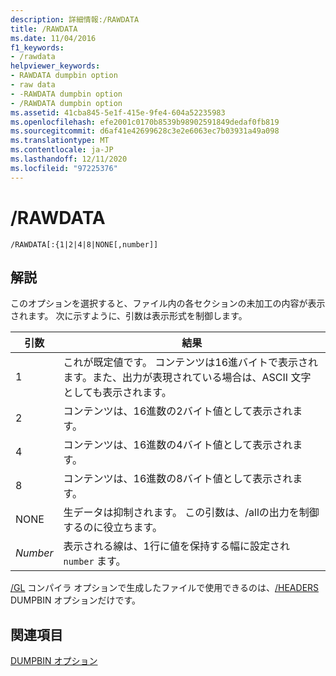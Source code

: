 ```yaml
---
description: 詳細情報:/RAWDATA
title: /RAWDATA
ms.date: 11/04/2016
f1_keywords:
- /rawdata
helpviewer_keywords:
- RAWDATA dumpbin option
- raw data
- -RAWDATA dumpbin option
- /RAWDATA dumpbin option
ms.assetid: 41cba845-5e1f-415e-9fe4-604a52235983
ms.openlocfilehash: efe2001c0170b8539b98902591849dedaf0fb819
ms.sourcegitcommit: d6af41e42699628c3e2e6063ec7b03931a49a098
ms.translationtype: MT
ms.contentlocale: ja-JP
ms.lasthandoff: 12/11/2020
ms.locfileid: "97225376"
---
```

# <a name="rawdata"></a>/RAWDATA

```
/RAWDATA[:{1|2|4|8|NONE[,number]]
```

## <a name="remarks"></a>解説

このオプションを選択すると、ファイル内の各セクションの未加工の内容が表示されます。 次に示すように、引数は表示形式を制御します。

|引数|結果|
|--------------|------------|
|1|これが既定値です。 コンテンツは16進バイトで表示されます。また、出力が表現されている場合は、ASCII 文字としても表示されます。|
|2|コンテンツは、16進数の2バイト値として表示されます。|
|4|コンテンツは、16進数の4バイト値として表示されます。|
|8|コンテンツは、16進数の8バイト値として表示されます。|
|NONE|生データは抑制されます。 この引数は、/allの出力を制御するのに役立ちます。|
|*Number*|表示される線は、1行に値を保持する幅に設定され `number` ます。|

[/GL](gl-whole-program-optimization.md) コンパイラ オプションで生成したファイルで使用できるのは、[/HEADERS](headers.md) DUMPBIN オプションだけです。

## <a name="see-also"></a>関連項目

[DUMPBIN オプション](dumpbin-options.md)
